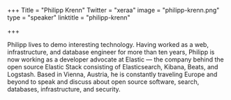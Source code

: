 +++
Title = "Philipp Krenn"
Twitter = "xeraa"
image = "philipp-krenn.png"
type = "speaker"
linktitle = "philipp-krenn"

+++

Philipp lives to demo interesting technology. Having worked as a web, infrastructure, and database engineer for more than ten years, Philipp is now working as a developer advocate at Elastic — the company behind the open source Elastic Stack consisting of Elasticsearch, Kibana, Beats, and Logstash. Based in Vienna, Austria, he is constantly traveling Europe and beyond to speak and discuss about open source software, search, databases, infrastructure, and security.
